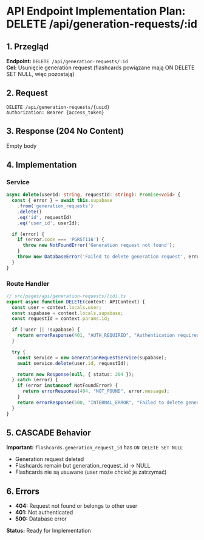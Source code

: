 # API Endpoint Implementation Plan: DELETE /api/generation-requests/:id

## 1. Przegląd

**Endpoint:** `DELETE /api/generation-requests/:id`  
**Cel:** Usunięcie generation request (flashcards powiązane mają ON DELETE SET NULL, więc pozostają)

## 2. Request

```
DELETE /api/generation-requests/{uuid}
Authorization: Bearer {access_token}
```

## 3. Response (204 No Content)

Empty body

## 4. Implementation

### Service

```typescript
async delete(userId: string, requestId: string): Promise<void> {
  const { error } = await this.supabase
    .from('generation_requests')
    .delete()
    .eq('id', requestId)
    .eq('user_id', userId);

  if (error) {
    if (error.code === 'PGRST116') {
      throw new NotFoundError('Generation request not found');
    }
    throw new DatabaseError('Failed to delete generation request', error);
  }
}
```

### Route Handler

```typescript
// src/pages/api/generation-requests/[id].ts
export async function DELETE(context: APIContext) {
  const user = context.locals.user;
  const supabase = context.locals.supabase;
  const requestId = context.params.id;

  if (!user || !supabase) {
    return errorResponse(401, "AUTH_REQUIRED", "Authentication required");
  }

  try {
    const service = new GenerationRequestService(supabase);
    await service.delete(user.id, requestId);

    return new Response(null, { status: 204 });
  } catch (error) {
    if (error instanceof NotFoundError) {
      return errorResponse(404, "NOT_FOUND", error.message);
    }
    return errorResponse(500, "INTERNAL_ERROR", "Failed to delete generation request");
  }
}
```

## 5. CASCADE Behavior

**Important:** `flashcards.generation_request_id` has `ON DELETE SET NULL`

- Generation request deleted
- Flashcards remain but generation_request_id → NULL
- Flashcards nie są usuwane (user może chcieć je zatrzymać)

## 6. Errors

- **404:** Request not found or belongs to other user
- **401:** Not authenticated
- **500:** Database error

**Status:** Ready for Implementation
